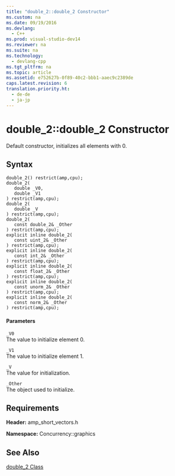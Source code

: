 ```yaml
---
title: "double_2::double_2 Constructor"
ms.custom: na
ms.date: 09/19/2016
ms.devlang: 
  - C++
ms.prod: visual-studio-dev14
ms.reviewer: na
ms.suite: na
ms.technology: 
  - devlang-cpp
ms.tgt_pltfrm: na
ms.topic: article
ms.assetid: e752627b-0f89-40c2-bbb1-aaec9c2389de
caps.latest.revision: 6
translation.priority.ht: 
  - de-de
  - ja-jp
---
```

# double_2::double_2 Constructor
Default constructor, initializes all elements with 0.  
  
## Syntax  
  
```  
double_2() restrict(amp,cpu);  
double_2(  
   double _V0,  
   double _V1  
) restrict(amp,cpu);  
double_2(  
   double _V  
) restrict(amp,cpu);  
double_2(  
   const double_2& _Other  
) restrict(amp,cpu);  
explicit inline double_2(  
   const uint_2& _Other  
) restrict(amp,cpu);  
explicit inline double_2(  
   const int_2& _Other  
) restrict(amp,cpu);  
explicit inline double_2(  
   const float_2& _Other  
) restrict(amp,cpu);  
explicit inline double_2(  
   const unorm_2& _Other  
) restrict(amp,cpu);  
explicit inline double_2(  
   const norm_2& _Other  
) restrict(amp,cpu);  
```  
  
#### Parameters  
 `_V0`  
 The value to initialize element 0.  
  
 `_V1`  
 The value to initialize element 1.  
  
 `_V`  
 The value for initialization.  
  
 `_Other`  
 The object used to initialize.  
  
## Requirements  
 **Header:** amp_short_vectors.h  
  
 **Namespace:** Concurrency::graphics  
  
## See Also  
 [double_2 Class](../vs140/double_2-Class.md)